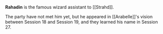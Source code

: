 **Rahadin** is the famous wizard assistant to [[Strahd]].

The party have not met him yet, but he appeared in [[Arabelle]]'s vision between Session 18 and Session 19, and they learned his name in Session 27.